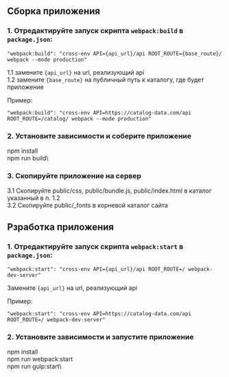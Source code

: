 ## Сборка приложения
### 1. Отредактируйте запуск скрипта `webpack:build` в `package.json`:
```
"webpack:build": "cross-env API={api_url}/api ROOT_ROUTE={base_route}/ webpack --mode production"
```
  1.1 замените `{api_url}` на url, реализующий api\
  1.2 замените `{base_route}` на публичный путь к каталогу, где будет приложение

Пример:
```
"webpack:build": "cross-env API=https://catalog-data.com/api ROOT_ROUTE=/catalog/ webpack --mode production"
```

### 2. Установите зависимости и соберите приложение
  npm install\
  npm run build\

### 3. Скопируйте приложение на сервер
  3.1 Скопируйте public/css, public/bundle.js, public/index.html в каталог указанный в п. 1.2\
  3.2 Скопируйте public/_fonts в корневой каталог сайта

## Рзработка приложения
### 1. Отредактируйте запуск скрипта `webpack:start` в `package.json`:
```
"webpack:start": "cross-env API={api_url}/api ROOT_ROUTE=/ webpack-dev-server"
```
  Замените `{api_url}` на url, реализующий api

Пример:
```
"webpack:start": "cross-env API=https://catalog-data.com/api ROOT_ROUTE=/ webpack-dev-server"
```

### 2. Установите зависимости и запустите приложение
  npm install\
  npm run webpack:start\
  npm run gulp:start\
